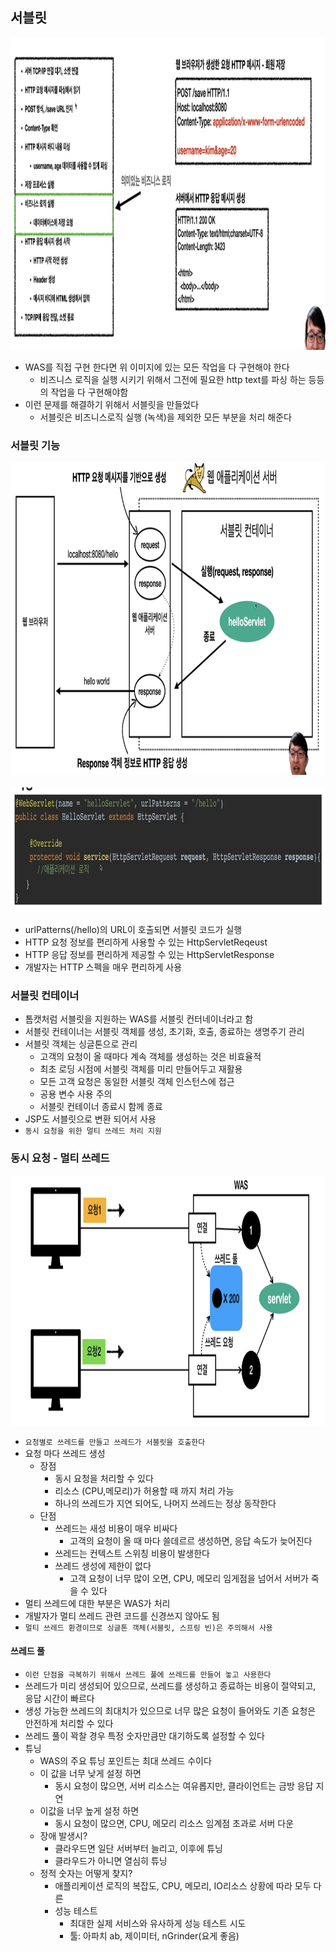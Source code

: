 ## 서블릿

<img src = "../img/5.png" width = "800" height = "500">

- WAS를 직접 구현 한다면 위 이미지에 있는 모든 작업을 다 구현해야 한다
    - 비즈니스 로직을 실행 시키기 위해서 그전에 필요한 http text를 파싱 하는 등등의 작업을 다 구현해야함
- 이런 문제를 해결하기 위해서 서블릿을 만들었다
    - 서블릿은 비즈니스로직 실행 (녹색)을 제외한 모든 부분을 처리 해준다

### 서블릿 기능

<img src = "../img/7.png" width = "800" height = "500">  
<br/><br/>
<img src = "../img/6.png" width = "800" height = "200">

- urlPatterns(/hello)의 URL이 호출되면 서블릿 코드가 실행
- HTTP 요청 정보를 편리하게 사용할 수 있는 HttpServletReqeust
- HTTP 응답 정보를 편리하게 제공할 수 있는 HttpServletResponse
- 개발자는 HTTP 스펙을 매우 편리하게 사용

### 서블릿 컨테이너

- 톰캣처럼 서블릿을 지원하는 WAS를 서블릿 컨터네이너라고 함
- 서블릿 컨테이너는 서블릿 객체를 생성, 초기화, 호출, 종료하는 생명주기 관리
- 서블릿 객체는 싱글톤으로 관리
    - 고객의 요청이 올 때마다 계속 객체를 생성하는 것은 비효율적
    - 최초 로딩 시점에 서블릿 객체를 미리 만들어두고 재활용
    - 모든 고객 요청은 동일한 서블릿 객체 인스턴스에 접근
    - 공용 변수 사용 주의
    - 서블릿 컨테이너 종료시 함께 종료
- JSP도 서블릿으로 변환 되어서 사용
- `동시 요청을 위한 멀티 쓰레드 처리 지원`

### 동시 요청 - 멀티 쓰레드

<img src = "../img/8.png" width = "800" height = "400">

- `요청별로 쓰레드를 만들고 쓰레드가 서블릿을 호출한다`
- 요청 마다 쓰레드 생성
    - 장점
        - 동시 요청을 처리할 수 있다
        - 리소스 (CPU,메모리)가 허용할 때 까지 처리 가능
        - 하나의 쓰레드가 지연 되어도, 나머지 쓰레드는 정상 동작한다
    - 단점
        - 쓰레드는 새성 비용이 매우 비싸다
            - 고객의 요청이 올 때 마다 쓸데르르 생성하면, 응답 속도가 늦어진다
        - 쓰레드는 컨텍스트 스위칭 비용이 발생한다
        - 쓰레드 생성에 제한이 없다
            - 고객 요청이 너무 많이 오면, CPU, 메모리 임게점을 넘어서 서버가 죽을 수 있다
- 멀티 쓰레드에 대한 부분은 WAS가 처리
- 개발자가 멀티 쓰레드 관련 코드를 신경쓰지 않아도 됨
- `멀티 쓰레드 환경이므로 싱글톤 객체(서블릿, 스프링 빈)은 주의해서 사용`

#### 쓰레드 풀

- `이런 단점을 극복하기 위해서 쓰레드 풀에 쓰레드를 만들어 놓고 사용한다`
- 쓰레드가 미리 생성되어 있으므로, 쓰레드를 생성하고 종료하는 비용이 절약되고, 응답 시간이 빠르다
- 생성 가능한 쓰레드의 최대치가 있으므로 너무 많은 요청이 들어와도 기존 요청은 안전하게 처리할 수 있다
- 쓰레드 풀이 꽉찰 경우 특정 숫자만큼만 대기하도록 설정할 수 있다
- 튜닝
    - WAS의 주요 튜닝 포인트는 최대 쓰레드 수이다
    - 이 값을 너무 낮게 설정 하면
        - 동시 요청이 많으면, 서버 리소스는 여유롭지만, 클라이언트는 금방 응답 지연
    - 이값을 너무 높게 설정 하면
        - 동시 요청이 많으면, CPU, 메모리 리소스 임계점 초과로 서버 다운
    - 장애 발생시?
        - 클라우드면 일단 서버부터 늘리고, 이후에 튜닝
        - 클라우드가 아니면 열심히 튜닝
    - 정적 숫자는 어떻게 찾지?
        - 애플리케이션 로직의 복잡도, CPU, 메모리, IO리소스 상황에 따라 모두 다른
        - 성능 테스트
            - 최대한 실제 서비스와 유사하게 성능 테스트 시도
            - 툴: 아파치 ab, 제이미터, nGrinder(요게 좋음)